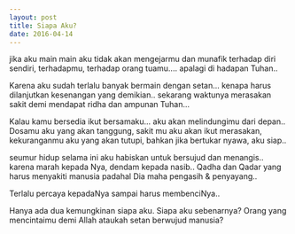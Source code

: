 ```yaml
---
layout: post
title: Siapa Aku?
date: 2016-04-14
---
```


jika aku main main aku tidak akan mengejarmu dan munafik terhadap diri sendiri, terhadapmu, terhadap orang tuamu.... apalagi di hadapan Tuhan..

Karena aku sudah terlalu banyak bermain dengan setan... kenapa harus dilanjutkan kesenangan yang demikian.. sekarang waktunya merasakan sakit demi mendapat ridha dan ampunan Tuhan...  

Kalau kamu bersedia ikut bersamaku... aku akan melindungimu dari depan.. Dosamu aku yang akan tanggung, sakit mu aku akan ikut merasakan, kekuranganmu aku yang akan tutupi, bahkan jika bertukar nyawa, aku siap.. 

seumur hidup selama ini aku habiskan untuk bersujud dan menangis.. karena marah kepada Nya, dendam kepada nasib.. Qadha dan Qadar yang harus menyakiti manusia padahal Dia maha pengasih & penyayang.. 

Terlalu percaya kepadaNya sampai harus membenciNya..

Hanya ada dua kemungkinan siapa aku. Siapa aku sebenarnya? Orang yang mencintaimu demi Allah ataukah setan berwujud manusia?
